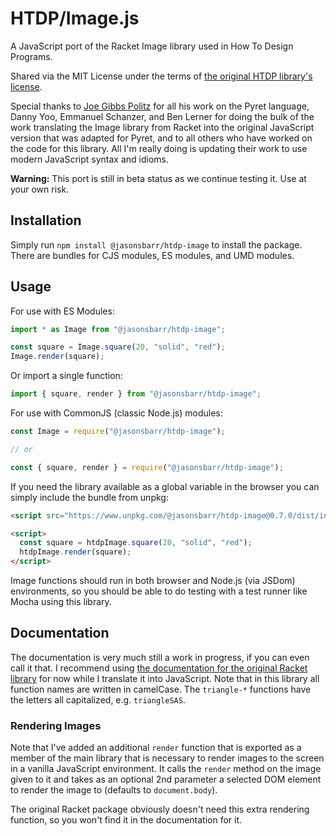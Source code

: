 # HTDP/Image.js

A JavaScript port of the Racket Image library used in How To Design Programs.

Shared via the MIT License under the terms of [the original HTDP library's license](https://github.com/racket/htdp/blob/master/htdp-lib/LICENSE).

Special thanks to [Joe Gibbs Politz](https://twitter.com/joepolitz) for all his work on the Pyret language, Danny Yoo, Emmanuel Schanzer, and Ben Lerner for doing the bulk of the work translating the Image library from Racket into the original JavaScript version that was adapted for Pyret, and to all others who have worked on the code for this library. All I'm really doing is updating their work to use modern JavaScript syntax and idioms.

**Warning:** This port is still in beta status as we continue testing it. Use at your own risk.

## Installation

Simply run `npm install @jasonsbarr/htdp-image` to install the package. There are bundles for CJS modules, ES modules, and UMD modules.

## Usage

For use with ES Modules:

```js
import * as Image from "@jasonsbarr/htdp-image";

const square = Image.square(20, "solid", "red");
Image.render(square);
```

Or import a single function:

```js
import { square, render } from "@jasonsbarr/htdp-image";
```

For use with CommonJS (classic Node.js) modules:

```js
const Image = require("@jasonsbarr/htdp-image");

// or

const { square, render } = require("@jasonsbarr/htdp-image");
```

If you need the library available as a global variable in the browser you can simply include the bundle from unpkg:

```html
<script src="https://www.unpkg.com/@jasonsbarr/htdp-image@0.7.0/dist/index.umd.js"></script>

<script>
  const square = htdpImage.square(20, "solid", "red");
  htdpImage.render(square);
</script>
```

Image functions should run in both browser and Node.js (via JSDom) environments, so you should be able to do testing with a test runner like Mocha using this library.

## Documentation

The documentation is very much still a work in progress, if you can even call it that. I recommend using [the documentation for the original Racket library](https://docs.racket-lang.org/teachpack/2htdpimage.html) for now while I translate it into JavaScript. Note that in this library all function names are written in camelCase. The `triangle-*` functions have the letters all capitalized, e.g. `triangleSAS`.

### Rendering Images

Note that I've added an additional `render` function that is exported as a member of the main library that is necessary to render images to the screen in a vanilla JavaScript environment. It calls the `render` method on the image given to it and takes as an optional 2nd parameter a selected DOM element to render the image to (defaults to `document.body`).

The original Racket package obviously doesn't need this extra rendering function, so you won't find it in the documentation for it.
